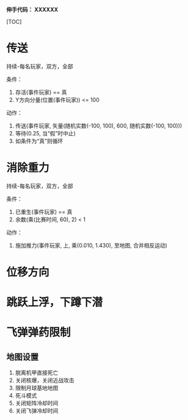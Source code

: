 **伸手代码： XXXXXX**

[TOC]

# 传送

持续-每名玩家，双方，全部

条件：
1. 存活(事件玩家) == 真
2. Y方向分量(位置(事件玩家)) <= 100

动作：
1. 传送(事件玩家, 矢量(随机实数(-100, 100), 600, 随机实数(-100, 100)))
2. 等待(0.25, 当“假”时中止)
3. 如条件为“真”则循环

# 消除重力

持续-每名玩家，双方，全部

条件：
1. 已重生(事件玩家) == 真
2. 余数(乘(比赛时间, 60), 2) < 1

动作：
1. 施加推力(事件玩家, 上, 乘(0.010, 1.430), 至地图, 合并相反运动)

# 位移方向

# 跳跃上浮，下蹲下潜

# 飞弹弹药限制

## 地图设置
1. 脱离机甲直接死亡
2. 关闭核爆，关闭近战攻击
3. 限制月球基地地图
4. 死斗模式
5. 关闭矩阵冷却时间
6. 关闭飞弹冷却时间

